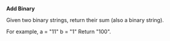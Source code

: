 **Add Binary**

Given two binary strings, return their sum (also a binary string).

For example,
a = "11"
b = "1"
Return "100".